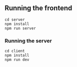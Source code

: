 ## Running the frontend

```
cd server
npm install
npm run server
```

### Running the server

```
cd client
npm install
npm run dev
```
